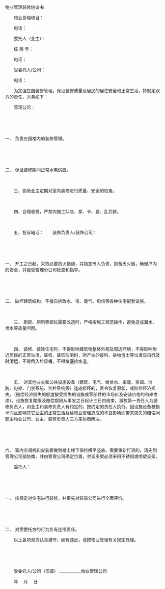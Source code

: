 



物业管理装修协议书



 

　　物业管理项目：

　　电话：

　　委托人（业主）：

　　栋 层 号：

　　电话：

　　受委托人/公司：

　　电话：　　

　　为加强庄园装修管理，保证装修质量及居民的居住安全和正常生活，特制定双方的责任、义务如下：　　

　　管理公司：

　　

　　

一、
负责庄园楼内的装修管理。

　　

　　

二、
保证装修期间正常水电供应。

　　

　　三、协助业主定期对室内装修进行质量、安全的检查。

　　

　　四、合理收费，严禁向施工队吃、拿、卡、要、乱罚款。

　　

　　五、投诉电话：　　装修负责人/装饰公司：

　　

　　

一、
 开工之日起，采取必要防火措施，并指定专人负责，自备灭火器，确保户内的安全，并接受管理分公司检查和指导。

　　

　　

二、
 破坏建筑结构，不擅自拆改水、电、暖气、电信等各种住宅配套设施。

　　

　　三、 厨房、厕所等部位需要改造时，严格按施工规范操作，避免造成漏水、渗水等质量问题。

　　

　　四、 装修、装饰住宅时，不得影响建筑物整体外观及周边环境，不得影响附近居民的正常生活，装修、装饰住宅时，所产生的废料、杂物渣土等垃圾应自行及时清运，不得倒入垃圾桶，不得堵塞排水道。

　　

　　五、 对其他业主和公共设施设备（建筑、电气、给排水、采暖、空调、消防、电梯、门禁系统、监控系统等）造成损坏的，责令恢复原状，或赔偿经济损失。（赔偿经济损失的额度按受损失的设施或零部件的市场价及安装价格的和来考虑），设施恢复期限及赔偿期限从事发之日起计三日内结束，事故第一责任人为装修负责人，如业主和装修负责人有约定的，按约定的责任人执行。因设施设备被损坏而且影响其它业主的正常生活及给物业管理造成的不良影响而带来损失的赔偿问题由物业公司、业主、装修负责人三方来协商解决。

　　

　　

六、
 室内空调机和安装要做到楼上楼下保持横平竖直。需要重新打洞的，请先到管理公司部协商，并由管理公司确定位置，空调支架必须采用不锈钢或喷塑支架，　　

　　委托人：

　　

　　

一、
 按规定对住宅进行装修，并事先对装饰公司进行全面评价。

　　

　　

二、
 对受委托方的行为负有连带责任。

　　以上各项双方认真遵守，如有违反，请按物业管理有关规定处理。

　　

　　

　　受委托人/公司（签章） ___________物业管理公司　　

　　年　 月　 日